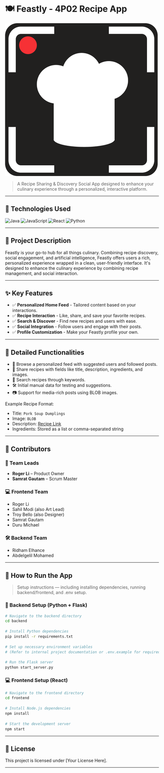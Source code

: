 # 🍽️ Feastly - 4P02 Recipe App

![Feastly Logo](feastly-Logo.png)

> A Recipe Sharing & Discovery Social App designed to enhance your culinary experience through a personalized, interactive platform.

---

## 🚀 Technologies Used

![Java](https://img.shields.io/badge/Java-007396?style=for-the-badge&logo=java&logoColor=white)
![JavaScript](https://img.shields.io/badge/JavaScript-F7DF1E?style=for-the-badge&logo=javascript&logoColor=black)
![React](https://img.shields.io/badge/React-61DAFB?style=for-the-badge&logo=react&logoColor=black)
![Python](https://img.shields.io/badge/python-3670A0?style=for-the-badge&logo=python&logoColor=ffdd54)

---

## 📖 Project Description

Feastly is your go-to hub for all things culinary. Combining recipe discovery, social engagement, and artificial intelligence, Feastly offers users a rich, personalized experience wrapped in a clean, user-friendly interface. It's designed to enhance the culinary experience by combining recipe management, and social interaction.

---

## ✨ Key Features

- ✅ **Personalized Home Feed** - Tailored content based on your interactions.
- ✅ **Recipe Interaction** - Like, share, and save your favorite recipes.
- ✅ **Search & Discover** - Find new recipes and users with ease.
- ✅ **Social Integration** - Follow users and engage with their posts.
- ✅ **Profile Customization** - Make your Feastly profile your own.

---

## 🧠 Detailed Functionalities

- 📱 Browse a personalized feed with suggested users and followed posts.
- 📝 Share recipes with fields like title, description, ingredients, and images.
- 🔎 Search recipes through keywords.
- 🛠️ Initial manual data for testing and suggestions.
- 📷 Support for media-rich posts using BLOB images.

Example Recipe Format:

- Title: `Pork Soup Dumplings`
- Image: `BLOB`
- Description: [Recipe Link](https://www.foodnetwork.com/recipes/pork-soup-dumplings-9534785)
- Ingredients: Stored as a list or comma-separated string

---

## 👥 Contributors

### 🧭 Team Leads

- **Roger Li** – Product Owner
- **Samrat Gautam** – Scrum Master

### 💻 Frontend Team

- Roger Li
- Sahil Modi (also Art Lead)
- Troy Bello (also Designer)
- Samrat Gautam
- Duru Michael

### 🛠️ Backend Team

- Ridham Elhance
- Abdelgelil Mohamed

---

## 📂 How to Run the App

> Setup instructions — including installing dependencies, running backend/frontend, and .env setup.

### 🔧 Backend Setup (Python + Flask)

```bash
# Navigate to the backend directory
cd backend

# Install Python dependencies
pip install -r requirements.txt

# Set up necessary environment variables
# (Refer to internal project documentation or .env.example for required keys)

# Run the Flask server
python start_server.py
```

### 💻 Frontend Setup (React)

```bash
# Navigate to the frontend directory
cd frontend

# Install Node.js dependencies
npm install

# Start the development server
npm start
```

---

## 📄 License

This project is licensed under [Your License Here].

---
